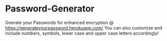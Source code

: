 # Password-Generator
Gnerate your Passwords for enhanced encryption @ https://generateyourpassword.herokuapp.com/
You can also customize and include numbers, symbols, lower case and upper case letters accordingly!
